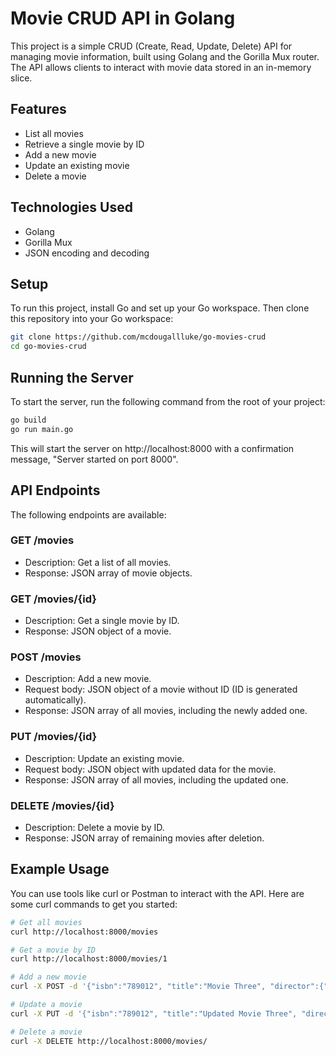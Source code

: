 # Movie CRUD API in Golang

This project is a simple CRUD (Create, Read, Update, Delete) API for managing movie information, built using Golang and the Gorilla Mux router. The API allows clients to interact with movie data stored in an in-memory slice.

## Features

- List all movies
- Retrieve a single movie by ID
- Add a new movie
- Update an existing movie
- Delete a movie

## Technologies Used

- Golang
- Gorilla Mux
- JSON encoding and decoding

## Setup

To run this project, install Go and set up your Go workspace. Then clone this repository into your Go workspace:

```bash
git clone https://github.com/mcdougallluke/go-movies-crud
cd go-movies-crud
```

## Running the Server
To start the server, run the following command from the root of your project:

```bash
go build
go run main.go
```
This will start the server on http://localhost:8000 with a confirmation message, "Server started on port 8000".

## API Endpoints

The following endpoints are available:

### GET /movies
- Description: Get a list of all movies.
- Response: JSON array of movie objects.

### GET /movies/{id}
- Description: Get a single movie by ID.
- Response: JSON object of a movie.

### POST /movies
- Description: Add a new movie.
- Request body: JSON object of a movie without ID (ID is generated automatically).
- Response: JSON array of all movies, including the newly added one.

### PUT /movies/{id}
- Description: Update an existing movie.
- Request body: JSON object with updated data for the movie.
- Response: JSON array of all movies, including the updated one.

### DELETE /movies/{id}
- Description: Delete a movie by ID.
- Response: JSON array of remaining movies after deletion.

## Example Usage
You can use tools like curl or Postman to interact with the API. Here are some curl commands to get you started:

```bash
# Get all movies
curl http://localhost:8000/movies

# Get a movie by ID
curl http://localhost:8000/movies/1

# Add a new movie
curl -X POST -d '{"isbn":"789012", "title":"Movie Three", "director":{"firstname":"Alice", "lastname":"Johnson"}}' http://localhost:8000/movies

# Update a movie
curl -X PUT -d '{"isbn":"789012", "title":"Updated Movie Three", "director":{"firstname":"Alice", "lastname":"Johnson"}}' http://localhost:8000/movies/3

# Delete a movie
curl -X DELETE http://localhost:8000/movies/
```